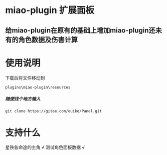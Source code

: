 # miao-plugin 扩展面板

## 给miao-plugin在原有的基础上增加miao-plugin还未有的角色数据及伤害计算

#  **使用说明** 
下载后将文件移动到
```
plugins\miao-plugin\resources
```

#####  **随便找个地方输入** 
```
git clone https://gitee.com/euiko/Panel.git
```

#  **支持什么** 
星铁各命途的主角 √
测试角色面板数据 √